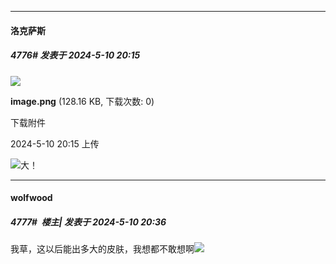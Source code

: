 ﻿
*****

####  洛克萨斯  
##### 4776#       发表于 2024-5-10 20:15

<img src="https://img.saraba1st.com/forum/202405/10/201516if4t11wqmq3f7xat.png" referrerpolicy="no-referrer">

<strong>image.png</strong> (128.16 KB, 下载次数: 0)

下载附件

2024-5-10 20:15 上传

<img src="https://static.saraba1st.com/image/smiley/face2017/057.png" referrerpolicy="no-referrer">大！


*****

####  wolfwood  
##### 4777#         楼主| 发表于 2024-5-10 20:36

我草，这以后能出多大的皮肤，我想都不敢想啊<img src="https://static.saraba1st.com/image/smiley/face2017/073.png" referrerpolicy="no-referrer">

